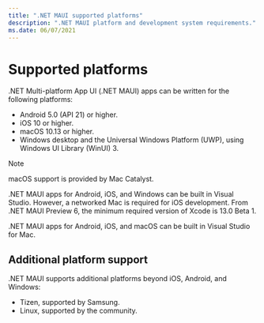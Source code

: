 ```yaml
---
title: ".NET MAUI supported platforms"
description: ".NET MAUI platform and development system requirements."
ms.date: 06/07/2021
---
```


# Supported platforms

.NET Multi-platform App UI (.NET MAUI) apps can be written for the following platforms:

- Android 5.0 (API 21) or higher.
- iOS 10 or higher.
- macOS 10.13 or higher.
- Windows desktop and the Universal Windows Platform (UWP), using Windows UI Library (WinUI) 3.

> [!NOTE]
> macOS support is provided by Mac Catalyst.

.NET MAUI apps for Android, iOS, and Windows can be built in Visual Studio. However, a networked Mac is required for iOS development. From .NET MAUI Preview 6, the minimum required version of Xcode is 13.0 Beta 1.

.NET MAUI apps for Android, iOS, and macOS can be built in Visual Studio for Mac.

## Additional platform support

.NET MAUI supports additional platforms beyond iOS, Android, and Windows:

- Tizen, supported by Samsung.
- Linux, supported by the community.

<!-- ## Android platform support

You should have the latest Android SDK Tools and Android API platform installed. You can update to the latest versions using the Android SDK Manager.

Additionally, the target/compile version for Android projects **must** be set to *Use latest installed platform*. However the minimum version can be set to API 21 so you can continue to support devices that use Android 5.0 and newer. -->
